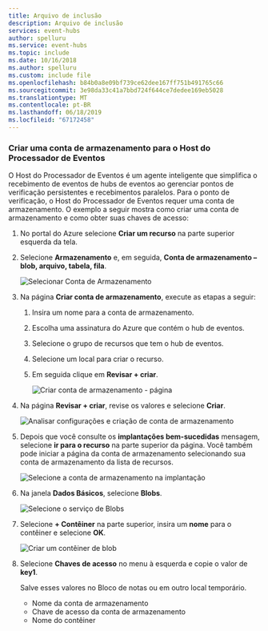 ```yaml
---
title: Arquivo de inclusão
description: Arquivo de inclusão
services: event-hubs
author: spelluru
ms.service: event-hubs
ms.topic: include
ms.date: 10/16/2018
ms.author: spelluru
ms.custom: include file
ms.openlocfilehash: b84b0a8e09bf739ce62dee167ff751b491765c66
ms.sourcegitcommit: 3e98da33c41a7bbd724f644ce7dedee169eb5028
ms.translationtype: MT
ms.contentlocale: pt-BR
ms.lasthandoff: 06/18/2019
ms.locfileid: "67172458"
---
```

### <a name="create-a-storage-account-for-event-processor-host"></a>Criar uma conta de armazenamento para o Host do Processador de Eventos
O Host do Processador de Eventos é um agente inteligente que simplifica o recebimento de eventos de hubs de eventos ao gerenciar pontos de verificação persistentes e recebimentos paralelos. Para o ponto de verificação, o Host do Processador de Eventos requer uma conta de armazenamento. O exemplo a seguir mostra como criar uma conta de armazenamento e como obter suas chaves de acesso:

1. No portal do Azure selecione **Criar um recurso** na parte superior esquerda da tela.

2. Selecione **Armazenamento** e, em seguida, **Conta de armazenamento – blob, arquivo, tabela, fila**.
   
    ![Selecionar Conta de Armazenamento](./media/event-hubs-create-storage/create-storage1.png)

3. Na página **Criar conta de armazenamento**, execute as etapas a seguir: 

   1. Insira um nome para a conta de armazenamento. 
   2. Escolha uma assinatura do Azure que contém o hub de eventos.
   3. Selecione o grupo de recursos que tem o hub de eventos.
   4. Selecione um local para criar o recurso. 
   5. Em seguida clique em **Revisar + criar**.
   
      ![Criar conta de armazenamento - página](./media/event-hubs-create-storage/create-storage2.png)

4. Na página **Revisar + criar**, revise os valores e selecione **Criar**. 

    ![Analisar configurações e criação de conta de armazenamento](./media/event-hubs-create-storage/review-create-storage-account.png)
5. Depois que você consulte os **implantações bem-sucedidas** mensagem, selecione **ir para o recurso** na parte superior da página. Você também pode iniciar a página da conta de armazenamento selecionando sua conta de armazenamento da lista de recursos.  

    ![Selecione a conta de armazenamento na implantação](./media/event-hubs-create-storage/select-storage-deployment.png) 
7. Na janela **Dados Básicos**, selecione **Blobs**. 

    ![Selecione o serviço de Blobs](./media/event-hubs-create-storage/select-blobs-service.png)
1. Selecione **+ Contêiner** na parte superior, insira um **nome** para o contêiner e selecione **OK**. 

    ![Criar um contêiner de blob](./media/event-hubs-create-storage/create-blob-container.png)
1. Selecione **Chaves de acesso** no menu à esquerda e copie o valor de **key1**. 

    Salve esses valores no Bloco de notas ou em outro local temporário.
    - Nome da conta de armazenamento
    - Chave de acesso da conta de armazenamento
    - Nome do contêiner
